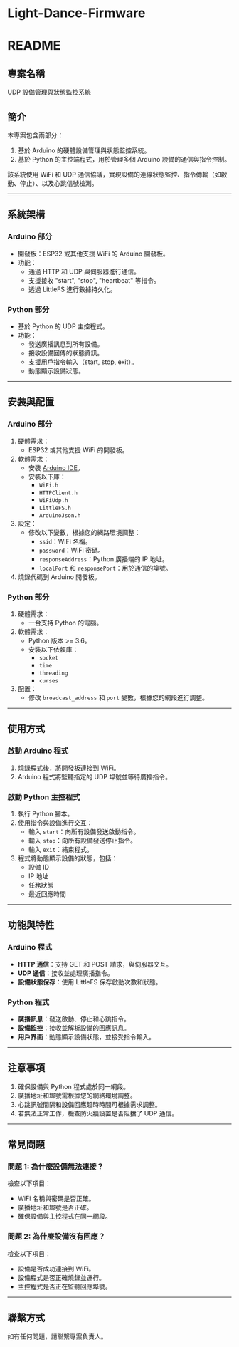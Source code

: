 # Light-Dance-Firmware
# README

## 專案名稱
UDP 設備管理與狀態監控系統

## 簡介
本專案包含兩部分：
1. 基於 Arduino 的硬體設備管理與狀態監控系統。
2. 基於 Python 的主控端程式，用於管理多個 Arduino 設備的通信與指令控制。

該系統使用 WiFi 和 UDP 通信協議，實現設備的連線狀態監控、指令傳輸（如啟動、停止）、以及心跳信號檢測。

---

## 系統架構

### Arduino 部分
- 開發板：ESP32 或其他支援 WiFi 的 Arduino 開發板。
- 功能：
  - 通過 HTTP 和 UDP 與伺服器進行通信。
  - 支援接收 "start", "stop", "heartbeat" 等指令。
  - 透過 LittleFS 進行數據持久化。

### Python 部分
- 基於 Python 的 UDP 主控程式。
- 功能：
  - 發送廣播訊息到所有設備。
  - 接收設備回傳的狀態資訊。
  - 支援用戶指令輸入（start, stop, exit）。
  - 動態顯示設備狀態。

---

## 安裝與配置

### Arduino 部分
1. 硬體需求：
   - ESP32 或其他支援 WiFi 的開發板。
2. 軟體需求：
   - 安裝 [Arduino IDE](https://www.arduino.cc/en/software)。
   - 安裝以下庫：
     - `WiFi.h`
     - `HTTPClient.h`
     - `WiFiUdp.h`
     - `LittleFS.h`
     - `ArduinoJson.h`
3. 設定：
   - 修改以下變數，根據您的網路環境調整：
     - `ssid`：WiFi 名稱。
     - `password`：WiFi 密碼。
     - `responseAddress`：Python 廣播端的 IP 地址。
     - `localPort` 和 `responsePort`：用於通信的埠號。
4. 燒錄代碼到 Arduino 開發板。

### Python 部分
1. 硬體需求：
   - 一台支持 Python 的電腦。
2. 軟體需求：
   - Python 版本 >= 3.6。
   - 安裝以下依賴庫：
     - `socket`
     - `time`
     - `threading`
     - `curses`
3. 配置：
   - 修改 `broadcast_address` 和 `port` 變數，根據您的網段進行調整。

---

## 使用方式

### 啟動 Arduino 程式
1. 燒錄程式後，將開發板連接到 WiFi。
2. Arduino 程式將監聽指定的 UDP 埠號並等待廣播指令。

### 啟動 Python 主控程式
1. 執行 Python 腳本。
2. 使用指令與設備進行交互：
   - 輸入 `start`：向所有設備發送啟動指令。
   - 輸入 `stop`：向所有設備發送停止指令。
   - 輸入 `exit`：結束程式。
3. 程式將動態顯示設備的狀態，包括：
   - 設備 ID
   - IP 地址
   - 任務狀態
   - 最近回應時間

---

## 功能與特性

### Arduino 程式
- **HTTP 通信**：支持 GET 和 POST 請求，與伺服器交互。
- **UDP 通信**：接收並處理廣播指令。
- **設備狀態保存**：使用 LittleFS 保存啟動次數和狀態。

### Python 程式
- **廣播訊息**：發送啟動、停止和心跳指令。
- **設備監控**：接收並解析設備的回應訊息。
- **用戶界面**：動態顯示設備狀態，並接受指令輸入。

---

## 注意事項
1. 確保設備與 Python 程式處於同一網段。
2. 廣播地址和埠號需根據您的網絡環境調整。
3. 心跳訊號間隔和設備回應超時時間可根據需求調整。
4. 若無法正常工作，檢查防火牆設置是否阻擋了 UDP 通信。

---

## 常見問題

### 問題 1: 為什麼設備無法連接？
檢查以下項目：
- WiFi 名稱與密碼是否正確。
- 廣播地址和埠號是否正確。
- 確保設備與主控程式在同一網段。

### 問題 2: 為什麼設備沒有回應？
檢查以下項目：
- 設備是否成功連接到 WiFi。
- 設備程式是否正確燒錄並運行。
- 主控程式是否正在監聽回應埠號。

---

## 聯繫方式
如有任何問題，請聯繫專案負責人。

